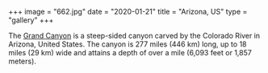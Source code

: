 +++
image = "662.jpg"
date = "2020-01-21"
title = "Arizona, US"
type = "gallery"
+++

The [Grand Canyon](https://en.wikipedia.org/w/index.php?title=Grand_Canyon&oldid=952699432)
is a steep-sided canyon carved by the Colorado River in Arizona, United States.
The canyon is 277 miles (446 km) long, up to 18 miles (29 km) wide and attains a depth of over a mile (6,093 feet or 1,857 meters).
